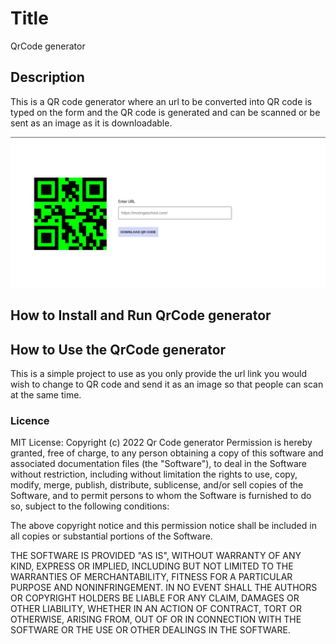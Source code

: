 # Title
QrCode generator

## Description
This is a QR code generator where an url to be converted into QR code is typed on the form and the QR code is generated and can be scanned or be sent as an image as it is downloadable.

![Alt text](/src/assets/images/home.png?raw=true "Home page")
## How to Install and Run QrCode generator


## How to Use the QrCode generator
This is a simple project to use as you only provide the url link you would wish to change to QR code and send it as an image so that people can scan at the same time.

### Licence
MIT License: Copyright (c) 2022 Qr Code generator Permission is hereby granted, free of charge, to any person obtaining a copy of this software and associated documentation files (the "Software"), to deal in the Software without restriction, including without limitation the rights to use, copy, modify, merge, publish, distribute, sublicense, and/or sell copies of the Software, and to permit persons to whom the Software is furnished to do so, subject to the following conditions:

The above copyright notice and this permission notice shall be included in all copies or substantial portions of the Software.

THE SOFTWARE IS PROVIDED "AS IS", WITHOUT WARRANTY OF ANY KIND, EXPRESS OR IMPLIED, INCLUDING BUT NOT LIMITED TO THE WARRANTIES OF MERCHANTABILITY, FITNESS FOR A PARTICULAR PURPOSE AND NONINFRINGEMENT. IN NO EVENT SHALL THE AUTHORS OR COPYRIGHT HOLDERS BE LIABLE FOR ANY CLAIM, DAMAGES OR OTHER LIABILITY, WHETHER IN AN ACTION OF CONTRACT, TORT OR OTHERWISE, ARISING FROM, OUT OF OR IN CONNECTION WITH THE SOFTWARE OR THE USE OR OTHER DEALINGS IN THE SOFTWARE.

